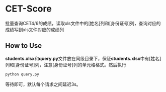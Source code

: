 # CET-Score
批量查询CET4/6的成绩，读取xls文件中的[姓名]列和[身份证号]列，查询对应的成绩写到xls文件对应的成绩列

## How to Use
**students.xlsx**和**query.py**文件放在同级目录下，保证**students.xlsx**中有[姓名]列和[身份证号]列，注意[身份证号]列的单元格格式。然后执行
```
python query.py
```
等待即可，默认每个请求之间延迟3s。
